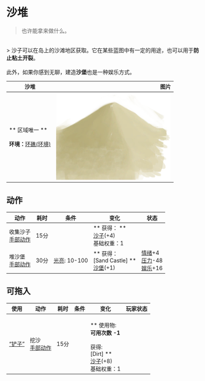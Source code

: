 # 沙堆  
> 也许能拿来做什么。  
<br>  
> 沙子可以在岛上的沙滩地区获取。它在某些蓝图中有一定的用途，也可以用于<b>防止粘土开裂</b>。<br><br>此外，如果你感到无聊，建造<b>沙堡</b>也是一种娱乐方式。  
  
  沙堆  |   图片   
 ----  |  ----:   
 ** 区域唯一 **<br><br>**环境：**[环礁(环境)](Env_Atoll.md)  |  <img decoding="async" src="Sprite/Sand.png" href="a.md" style="max-width:300px;max-height:300px;">   
  
## 动作  
动作  |  耗时  |  条件  |  变化  |  状态  
----  |  ----  |  ----  |  ----  |  ----  
收集沙子<br>[手部动作](HandAction.md)  |  15分  |    |  ** 获得： **<br>  [沙子](Sand.md)(+4)<br>基础权重：1  |    
堆沙堡<br>[手部动作](HandAction.md)  |  30分  |  [光亮](Light.md): 10-100  |  ** 获得： **<br>** [Sand Castle] **<br>  [沙堡](SandCastle.md)(+1)<br>  |  [情绪](Morale.md)+4<br>[压力](Stress.md)-48<br>[娱乐](Entertainment.md)+16  
## 可拖入  
使用  |  动作  |  耗时  |  条件  |  变化  |  玩家状态  
----  |  ----  |  ----  |  ----  |  ----  |  ----  
[“铲子”](tag_Shovel.md)  |  挖沙<br>[手部动作](HandAction.md)  |  15分  |    |  <br>** 使用物: **<br>可用次数  -1<br><br>** 获得: **<br>** [Dirt] **<br>  [沙子](Sand.md)(+8)<br>基础权重：1  |    


<script>document.title="沙堆 - 卡牌生存百科 Card Survival Wiki";</script>